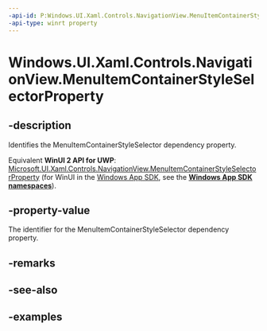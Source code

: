 ```yaml
---
-api-id: P:Windows.UI.Xaml.Controls.NavigationView.MenuItemContainerStyleSelectorProperty
-api-type: winrt property
---
```


<!-- Property syntax.
public DependencyProperty MenuItemContainerStyleSelectorProperty { get; }
-->

# Windows.UI.Xaml.Controls.NavigationView.MenuItemContainerStyleSelectorProperty

## -description

Identifies the MenuItemContainerStyleSelector dependency property.

Equivalent **WinUI 2 API for UWP**: [Microsoft.UI.Xaml.Controls.NavigationView.MenuItemContainerStyleSelectorProperty](/windows/winui/api/microsoft.ui.xaml.controls.navigationview.menuitemcontainerstyleselectorproperty) (for WinUI in the [Windows App SDK](/windows/apps/windows-app-sdk/), see the **[Windows App SDK namespaces](/windows/windows-app-sdk/api/winrt/)**).

## -property-value

The identifier for the MenuItemContainerStyleSelector dependency property.

## -remarks

## -see-also

## -examples

